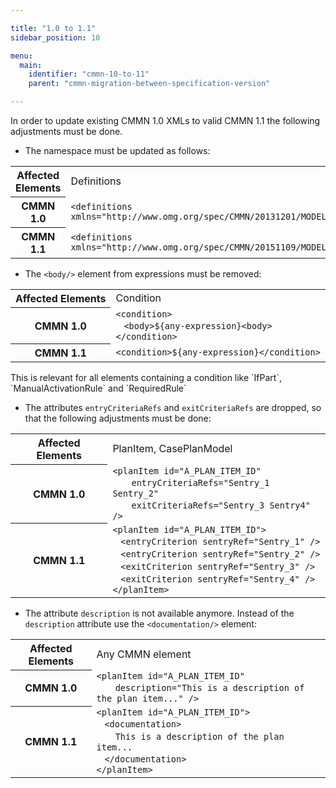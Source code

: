 ```yaml
---

title: "1.0 to 1.1"
sidebar_position: 10

menu:
  main:
    identifier: "cmmn-10-to-11"
    parent: "cmmn-migration-between-specification-version"

---
```


In order to update existing CMMN 1.0 XMLs to valid CMMN 1.1 the following adjustments must be done.

* The namespace must be updated as follows:
<table class="table table-striped">
  <tr>
    <th>Affected Elements</th>
    <td>Definitions</td>
  </tr>
  <tr>
    <th>CMMN 1.0</th>
    <td><code>&lt;definitions xmlns="http://www.omg.org/spec/CMMN/20131201/MODEL"&gt;</code></td>
  </tr>
  <tr>
    <th>CMMN 1.1</th>
    <td><code>&lt;definitions xmlns="http://www.omg.org/spec/CMMN/20151109/MODEL"&gt;</code></td>
  </tr>
</table>

* The `<body/>` element from expressions must be removed:
<table class="table table-striped">
  <tr>
    <th>Affected Elements</th>
    <td>Condition</td>
  </tr>
  <tr>
    <th>CMMN 1.0</th>
    <td>
      <code>&lt;condition&gt;</code>
      <br/>&nbsp;&nbsp;
      <code>&lt;body&gt;${any-expression}&lt;body&gt;</code>
      <br/>
      <code>&lt;/condition&gt;</code>
    </td>
  </tr>
  <tr>
    <th>CMMN 1.1</th>
    <td>
      <code>&lt;condition&gt;${any-expression}&lt;/condition&gt;</code>
    </td>
  </tr>
</table>
This is relevant for all elements containing a condition like `IfPart`, `ManualActivationRule` and `RequiredRule`

* The attributes `entryCriteriaRefs` and `exitCriteriaRefs` are dropped, so that the following adjustments must be done:
<table class="table table-striped">
  <tr>
    <th>Affected Elements</th>
    <td>PlanItem, CasePlanModel</td>
  </tr>
  <tr>
    <th>CMMN 1.0</th>
    <td>
      <code>&lt;planItem id="A_PLAN_ITEM_ID"</code>
      <br/>&nbsp;&nbsp;&nbsp;&nbsp;&nbsp;&nbsp;
      <code>entryCriteriaRefs="Sentry_1 Sentry_2"</code>
      <br/>&nbsp;&nbsp;&nbsp;&nbsp;&nbsp;&nbsp;
      <code>exitCriteriaRefs="Sentry_3 Sentry4" /&gt;</code>
    </td>
  </tr>
  <tr>
    <th>CMMN 1.1</th>
    <td>
      <code>&lt;planItem id="A_PLAN_ITEM_ID"&gt;</code>
      <br/>&nbsp;&nbsp;
      <code>&lt;entryCriterion sentryRef="Sentry_1" /&gt;</code>
      <br/>&nbsp;&nbsp;
      <code>&lt;entryCriterion sentryRef="Sentry_2" /&gt;</code>
      <br/>&nbsp;&nbsp;
      <code>&lt;exitCriterion sentryRef="Sentry_3" /&gt;</code>
      <br/>&nbsp;&nbsp;
      <code>&lt;exitCriterion sentryRef="Sentry_4" /&gt;</code>
      <br/>
      <code>&lt;/planItem&gt;</code>
    </td>
  </tr>
</table>

* The attribute `description` is not available anymore. Instead of the `description` attribute use the `<documentation/>` element:
<table class="table table-striped">
  <tr>
    <th>Affected Elements</th>
    <td>Any CMMN element</td>
  </tr>
  <tr>
    <th>CMMN 1.0</th>
    <td>
      <code>&lt;planItem id="A_PLAN_ITEM_ID"</code>
      <br/>&nbsp;&nbsp;&nbsp;&nbsp;&nbsp;&nbsp;
      <code>description="This is a description of the plan item..." /&gt;</code>
    </td>
  </tr>
  <tr>
    <th>CMMN 1.1</th>
    <td>
      <code>&lt;planItem id="A_PLAN_ITEM_ID"&gt;</code>
      <br/>&nbsp;&nbsp;
      <code>&lt;documentation&gt;</code>
      <br/>&nbsp;&nbsp;&nbsp;&nbsp;&nbsp;&nbsp;
      <code>This is a description of the plan item...</code>
      <br/>&nbsp;&nbsp;
      <code>&lt;/documentation&gt;</code>
      <br/>
      <code>&lt;/planItem&gt;</code>
    </td>
  </tr>
</table>
